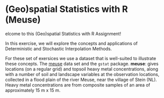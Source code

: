 # (Geo)spatial Statistics with R (Meuse)

elcome to this (Geo)spatial Statistics with R Assignment!

In this exercise, we will explore the concepts and applications of Deterministic and Stochastic Interpolation Methods.

For these set of exersices we use a dataset that is well-suited to illustrate these concepts. The [meuse](https://search.r-project.org/CRAN/refmans/sp/html/meuse.html) data set and the `gstat` package. 
**meuse**: gives locations (on a regular grid) and topsoil heavy metal concentrations, along with a number of soil and landscape variables at the observation locations, collected in a flood plain of the river Meuse, near the village of Stein (NL). Heavy metal concentrations are from composite samples of an area of approximately 15 m x 15 m.

